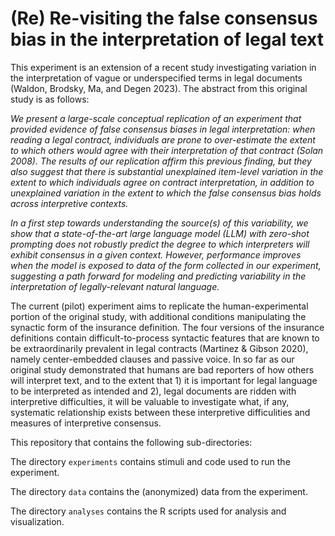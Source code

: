 
# (Re) Re-visiting the false consensus bias in the interpretation of legal text 
This experiment is an extension of a recent study investigating variation in the interpretation of vague or underspecified terms in legal documents (Waldon, Brodsky, Ma, and Degen 2023). The abstract from this original study is as follows: 

_We present a large-scale conceptual replication of an experiment that provided evidence of false consensus biases in legal interpretation: when reading a legal contract, individuals are prone to over-estimate the extent to which others would agree with their interpretation of that contract (Solan 2008). The results of our replication affirm this previous finding, but they also suggest that there is substantial unexplained item-level variation in the extent to which individuals agree on contract interpretation, in addition to unexplained variation in the extent to which the false consensus bias holds across interpretive contexts._

_In a first step towards understanding the source(s) of this variability, we show that a state-of-the-art large language model (LLM) with zero-shot prompting does not robustly predict the degree to which interpreters will exhibit consensus in a given context. However, performance improves when the model is exposed to data of the form collected in our experiment, suggesting a path forward for modeling and predicting variability in the interpretation of legally-relevant natural language._


The current (pilot) experiment aims to replicate the human-experimental portion of the original study, with additional conditions manipulating the synactic form of the insurance definition. The four versions of the insurance definitions contain difficult-to-process syntactic features that are known to be extraordinarily prevalent in legal contracts (Martinez & Gibson 2020), namely center-embedded clauses and passive voice. In so far as our original study demonstrated that humans are bad reporters of how others will interpret text, and to the extent that 1) it is important for legal language to be interpreted as intended and 2), legal documents are ridden with interpretive difficulties, it will be valuable to investigate what, if any, systematic relationship exists between these interpretive difficulities and measures of interpretive consensus. 

This repository that contains the following sub-directories:

The directory `experiments` contains stimuli and code used to run the experiment. 

The directory `data` contains the (anonymized) data from the experiment. 

The directory `analyses` contains the R scripts used for analysis and visualization. 
